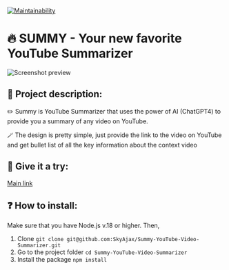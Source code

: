 [![Maintainability](https://api.codeclimate.com/v1/badges/406d6c4432aa13942b0b/maintainability)](https://codeclimate.com/github/SkyAjax/yt-summarizer/maintainability)

# :fire: SUMMY - Your new favorite YouTube Summarizer

![Screenshot preview](https://github.com/SkyAjax/yt-summarizer/assets/45942344/fb6568a3-a4fb-409e-9f5e-b2edc447a0b9 "Main Window")

## :open_book: Project description:

:pencil2: Summy is YouTube Summarizer that uses the power of AI (ChatGPT4) to provide you a summary of any video on YouTube.

:magic_wand: The design is pretty simple, just provide the link to the video on YouTube and get bullet list of all the key information about the context video

## :rocket: Give it a try:

[Main link](https://summy-you-tube-video-summarizer.vercel.app/)

## :question: How to install:

Make sure that you have Node.js v.18 or higher. Then,

1. Clone
   `git clone git@github.com:SkyAjax/Summy-YouTube-Video-Summarizer.git`
2. Go to the project folder
   `cd Summy-YouTube-Video-Summarizer`
3. Install the package
   `npm install`
